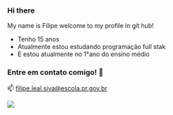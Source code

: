 ### Hi there


My name is Filipe welcome to my profile in git hub!

- Tenho 15 anos
- Atualmente estou estudando programação full stak
- E estou atualmente no 1°ano do ensino médio

### Entre em contato comigo! 🤙
📫 filipe.leal.siva@escola.pr.gov.br


![](https://media.tenor.com/-buzIaq-QeoAAAAC/code-coding.gif)
